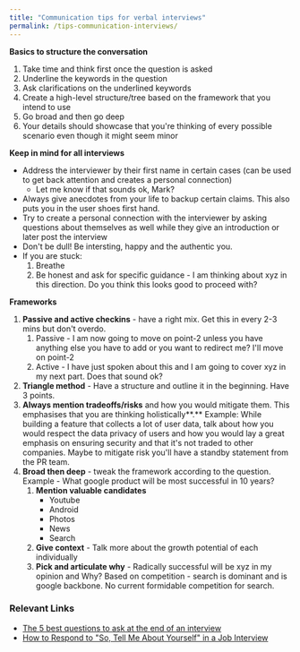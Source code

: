 ```yaml
---
title: "Communication tips for verbal interviews"
permalink: /tips-communication-interviews/
---
```



**Basics to structure the conversation**
1. Take time and think first once the question is asked
2. Underline the keywords in the question
3. Ask clarifications on the underlined keywords
4. Create a high-level structure/tree based on the framework that you intend to use
5. Go broad and then go deep
6. Your details should showcase that you're thinking of every possible scenario even though it might seem minor


**Keep in mind for all interviews**
- Address the interviewer by their first name in certain cases (can be used to get back attention and creates a personal connection)
    - Let me know if that sounds ok, Mark?
- Always give anecdotes from your life to backup certain claims. This also puts you in the user shoes first hand.
- Try to create a personal connection with the interviewer by asking questions about themselves as well while they give an introduction or later post the interview
- Don't be dull! Be intersting, happy and the authentic you.
- If you are stuck:  
    1. Breathe 
    2. Be honest and ask for specific guidance - I am thinking about xyz in this direction. Do you think this looks good to proceed with?


**Frameworks**
1. **Passive and active checkins** - have a right mix.  Get this in every 2-3 mins but don't overdo. 
    1. Passive - I am now going to move on point-2 unless you have anything else you have to add or you want to redirect me? I'll move on point-2 
    2. Active - I have just spoken about this and I am going to cover xyz in my next part. Does that sound ok?
2. **Triangle method** - Have a structure and outline it in the beginning. Have 3 points. 
3. **Always mention tradeoffs/risks** and how you would mitigate them. This emphasises that you are thinking holistically**.** Example: While building a feature that collects a lot of user data, talk about how you would respect the data privacy of users and how you would lay a great emphasis on ensuring security and that it's not traded to other companies. Maybe to mitigate risk you'll have a standby statement from the PR team.  
4. **Broad then deep** - tweak the framework according to the question. Example - What google product will be most successful in 10 years?
    1. **Mention valuable candidates** 
        - Youtube
        - Android
        - Photos
        - News
        - Search
    2. **Give context** - Talk more about the growth potential of each individually
    3. **Pick and articulate why** - Radically successful will be xyz in my opinion and Why? Based on competition - search is dominant and is google backbone. No current formidable competition for search. 



### Relevant Links
- [The 5 best questions to ask at the end of an interview](https://www.fastcompany.com/90741747/the-5-best-questions-to-ask-at-the-end-of-an-interview)
- [How to Respond to "So, Tell Me About Yourself" in a Job Interview](https://hbr.org/2019/08/how-to-respond-to-so-tell-me-about-yourself-in-a-job-interview)